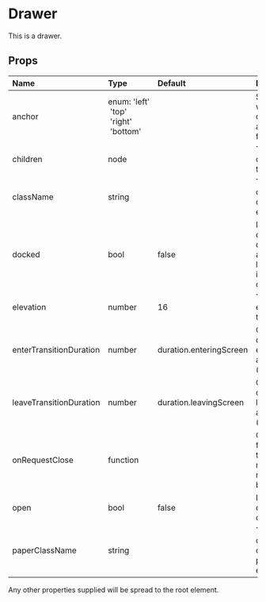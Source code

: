 Drawer
======

This is a drawer.

Props
-----

| Name | Type | Default | Description |
|:-----|:-----|:--------|:------------|
| anchor | enum:&nbsp;'left'<br>&nbsp;'top'<br>&nbsp;'right'<br>&nbsp;'bottom'<br> |  | Side which will the drawer will appear from. |
| children | node |  | The contents of the drawer. |
| className | string |  | The CSS class name of the root element. |
| docked | bool | false | If `true`, the drawer will dock itself and will no longer slide in with an overlay. |
| elevation | number | 16 | The elevation of the drawer. |
| enterTransitionDuration | number | duration.enteringScreen | Customizes duration of enter animation (ms) |
| leaveTransitionDuration | number | duration.leavingScreen | Customizes duration of leave animation (ms) |
| onRequestClose | function |  | Callback fired when the internal modal requests to be closed. |
| open | bool | false | If `true`, the drawer is open. |
| paperClassName | string |  | The CSS class name of the paper element. |

Any other properties supplied will be spread to the root element.
